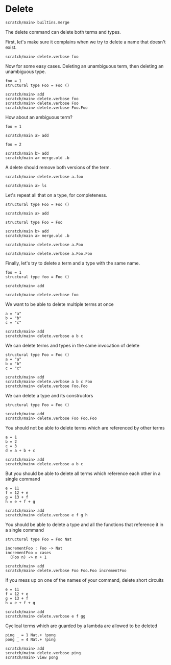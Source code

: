 # Delete

```ucm:hide
scratch/main> builtins.merge
```

The delete command can delete both terms and types.

First, let's make sure it complains when we try to delete a name that doesn't
exist.

```ucm:error
scratch/main> delete.verbose foo
```

Now for some easy cases. Deleting an unambiguous term, then deleting an
unambiguous type.

```unison:hide
foo = 1
structural type Foo = Foo ()
```

```ucm
scratch/main> add
scratch/main> delete.verbose foo
scratch/main> delete.verbose Foo
scratch/main> delete.verbose Foo.Foo
```

How about an ambiguous term?

```unison:hide
foo = 1
```

```ucm
scratch/main a> add
```

```unison:hide
foo = 2
```

```ucm
scratch/main b> add
scratch/main a> merge.old .b
```

A delete should remove both versions of the term.

```ucm
scratch/main> delete.verbose a.foo
```

```ucm:error
scratch/main a> ls
```

Let's repeat all that on a type, for completeness.

```unison:hide
structural type Foo = Foo ()
```

```ucm
scratch/main a> add
```

```unison:hide
structural type Foo = Foo
```

```ucm
scratch/main b> add
scratch/main a> merge.old .b
```

```ucm
scratch/main> delete.verbose a.Foo
```

```ucm
scratch/main> delete.verbose a.Foo.Foo
```

Finally, let's try to delete a term and a type with the same name.

```unison:hide
foo = 1
structural type foo = Foo ()
```

```ucm
scratch/main> add
```

```ucm
scratch/main> delete.verbose foo
```

We want to be able to delete multiple terms at once

```unison:hide
a = "a"
b = "b"
c = "c"
```

```ucm
scratch/main> add
scratch/main> delete.verbose a b c
```

We can delete terms and types in the same invocation of delete

```unison:hide
structural type Foo = Foo ()
a = "a"
b = "b"
c = "c"
```

```ucm
scratch/main> add
scratch/main> delete.verbose a b c Foo
scratch/main> delete.verbose Foo.Foo
```

We can delete a type and its constructors

```unison:hide
structural type Foo = Foo ()
```

```ucm
scratch/main> add
scratch/main> delete.verbose Foo Foo.Foo
```

You should not be able to delete terms which are referenced by other terms

```unison:hide
a = 1
b = 2
c = 3
d = a + b + c
```

```ucm:error
scratch/main> add
scratch/main> delete.verbose a b c
```

But you should be able to delete all terms which reference each other in a single command

```unison:hide
e = 11
f = 12 + e
g = 13 + f
h = e + f + g
```

```ucm
scratch/main> add
scratch/main> delete.verbose e f g h
```

You should be able to delete a type and all the functions that reference it in a single command

```unison:hide
structural type Foo = Foo Nat

incrementFoo : Foo -> Nat
incrementFoo = cases
  (Foo n) -> n + 1
```

```ucm
scratch/main> add
scratch/main> delete.verbose Foo Foo.Foo incrementFoo
```

If you mess up on one of the names of your command, delete short circuits

```unison:hide
e = 11
f = 12 + e
g = 13 + f
h = e + f + g
```

```ucm:error
scratch/main> add
scratch/main> delete.verbose e f gg
```

Cyclical terms which are guarded by a lambda are allowed to be deleted

```unison:hide
ping _ = 1 Nat.+ !pong
pong _ = 4 Nat.+ !ping
```

```ucm
scratch/main> add
scratch/main> delete.verbose ping
scratch/main> view pong
```
